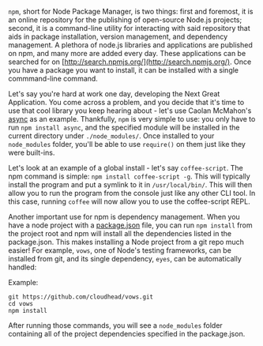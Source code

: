 `npm`, short for Node Package Manager, is two things: first and foremost, it is an online repository for the publishing of open-source Node.js projects; second, it is a command-line utility for interacting with said repository that aids in package installation, version management, and dependency management.  A plethora of node.js libraries and applications are published on npm, and many more are added every day. These applications can be searched for on [http://search.npmjs.org/](http://search.npmjs.org/). Once you have a package you want to install, it can be installed with a single commmand-line command.


Let's say you're hard at work one day, developing the Next Great Application.  You come across a problem, and you decide that it's time to use that cool library you keep hearing about - let's use Caolan McMahon's [async](http://github.com/caolan/async) as an example. Thankfully, `npm` is very simple to use: you only have to run `npm install async`, and the specified module will be installed in the current directory under `./node_modules/`.  Once installed to your `node_modules` folder, you'll be able to use `require()` on them just like they were built-ins.

Let's look at an example of a global install - let's say `coffee-script`. The npm command is simple: `npm install coffee-script -g`. This will typically install the program and put a symlink to it in `/usr/local/bin/`.  This will then allow you to run the program from the console just like any other CLI tool.  In this case, running `coffee` will now allow you to use the coffee-script REPL. 

Another important use for npm is dependency management.  When you have a node project with a [package.json](/what-is-the-file-package-json) file, you can run `npm install` from the project root and npm will install all the dependencies listed in the package.json. This makes installing a Node project from a git repo much easier! For example, `vows`, one of Node's testing frameworks, can be installed from git, and its single dependency, `eyes`, can be automatically handled:

Example:

    git https://github.com/cloudhead/vows.git
    cd vows
    npm install

After running those commands, you will see a `node_modules` folder containing all of the project dependencies specified in the package.json.

